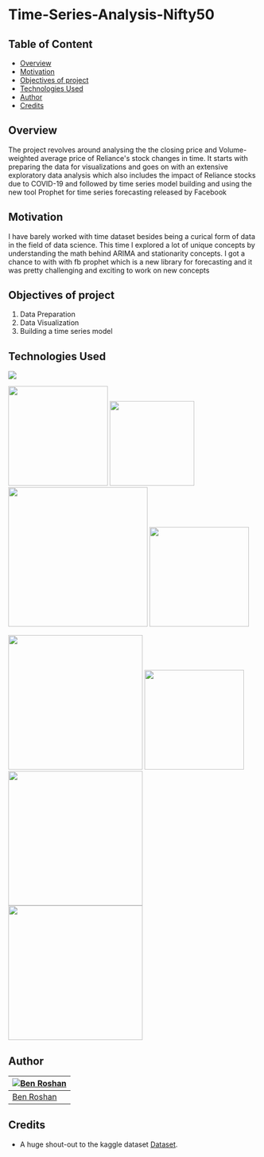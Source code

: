 # Time-Series-Analysis-Nifty50

## Table of Content
  * [Overview](#overview)
  * [Motivation](#motivation)
  * [Objectives of project](#objectives-of-project)
  * [Technologies Used](#technologies-used)
  * [Author](#author)
  * [Credits](#credits)
## Overview
The project revolves around analysing the the closing price and Volume-weighted average price of Reliance's stock changes in time. It starts with preparing the data for visualizations and goes on with an extensive exploratory data analysis which also includes the impact of Reliance stocks due to COVID-19 and followed by time series model building and using the new tool Prophet for time series forecasting released by Facebook

## Motivation
I have barely worked with time dataset besides being a curical form of data in the field of data science. This time I explored a lot of unique concepts by understanding the math behind ARIMA and stationarity concepts. I got a chance to with with fb prophet which is a new library for forecasting and it was pretty challenging and exciting to work on new concepts 

## Objectives of project
1. Data Preparation
2. Data Visualization
3. Building a time series model

## Technologies Used
![](https://forthebadge.com/images/badges/made-with-python.svg)

[<img target="_blank" src="https://scikit-learn.org/stable/_static/scikit-learn-logo-small.png" width=200>](https://scikit-learn.org/stable/#) [<img target="_blank" src="https://discoversdkcdn.azureedge.net/runtimecontent/companyfiles/6976/3404/thumbnail.png?v131360183399041689" width=170>](https://seaborn.pydata.org/) [<img target="_blank" src="https://upload.wikimedia.org/wikipedia/commons/thumb/3/37/Plotly-logo-01-square.png/1200px-Plotly-logo-01-square.png" width=280>](https://plotly.com/) [<img target="_blank" src="https://matplotlib.org/_static/logo2_compressed.svg" width=200>](https://matplotlib.org/) 

[<img target="_blank" src="https://i.redd.it/c6h7rok9c2v31.jpg" width=270>](https://pandas.pydata.org/) [<img target="_blank" src="https://upload.wikimedia.org/wikipedia/commons/thumb/1/1a/NumPy_logo.svg/1280px-NumPy_logo.svg.png" width=200>](https://numpy.org/)[<img target="_blank" src="https://www.bibekpathak.com/wp-content/uploads/2020/03/fb-prophet.png" width=270>](https://facebook.github.io/prophet/docs/quick_start.html)[<img target="_blank" src="https://www.statsmodels.org/stable/_images/statsmodels-logo-v2.svg" width=270>](https://www.statsmodels.org/stable/index.html) 


## Author
[![Ben Roshan](https://avatars3.githubusercontent.com/u/62639456?s=460&u=2f7454bee8febbbeb84a2d2111523815a1f809cb&v=4)](https://www.linkedin.com/in/benroshan100/) |
-|
[Ben Roshan](https://www.linkedin.com/in/benroshan100/) |)

## Credits
- A huge shout-out to the kaggle dataset [Dataset](https://www.kaggle.com/rohanrao/nifty50-stock-market-data).

